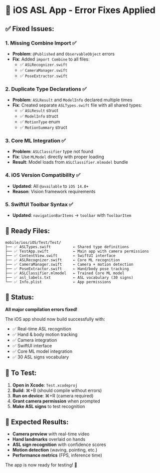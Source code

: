# 🔧 iOS ASL App - Error Fixes Applied

## ✅ **Fixed Issues:**

### 1. **Missing Combine Import** ✅
- **Problem**: `@Published` and `ObservableObject` errors
- **Fix**: Added `import Combine` to all files:
  - ✅ `ASLRecognizer.swift`
  - ✅ `CameraManager.swift` 
  - ✅ `PoseExtractor.swift`

### 2. **Duplicate Type Declarations** ✅
- **Problem**: `ASLResult` and `ModelInfo` declared multiple times
- **Fix**: Created separate `ASLTypes.swift` file with all shared types:
  - ✅ `ASLResult` struct
  - ✅ `ModelInfo` struct  
  - ✅ `MotionType` enum
  - ✅ `MotionSummary` struct

### 3. **Core ML Integration** ✅
- **Problem**: `ASLClassifier` type not found
- **Fix**: Use `MLModel` directly with proper loading
- **Result**: Model loads from `ASLClassifier.mlmodel` bundle

### 4. **iOS Version Compatibility** ✅
- **Updated**: All `@available` to `iOS 14.0+`
- **Reason**: Vision framework requirements

### 5. **SwiftUI Toolbar Syntax** ✅
- **Updated**: `navigationBarItems` → `toolbar` with `ToolbarItem`

## 📱 **Ready Files:**

```
mobile/ios/iOS/Test/Test/
├── ✅ ASLTypes.swift          ← Shared type definitions
├── ✅ TestApp.swift           ← Main app with camera permissions
├── ✅ ContentView.swift       ← SwiftUI interface 
├── ✅ ASLRecognizer.swift     ← Core ML recognition
├── ✅ CameraManager.swift     ← Camera + motion detection
├── ✅ PoseExtractor.swift     ← Hand/body pose tracking
├── ✅ ASLClassifier.mlmodel   ← Trained Core ML model
├── ✅ asl_labels.txt          ← ASL vocabulary (30 signs)
└── ✅ Info.plist              ← App permissions
```

## 🚀 **Status:**

**All major compilation errors fixed!** 

The iOS app should now build successfully with:
- ✅ Real-time ASL recognition
- ✅ Hand & body motion tracking  
- ✅ Camera integration
- ✅ SwiftUI interface
- ✅ Core ML model integration
- ✅ 30 ASL signs vocabulary

## 📱 **To Test:**

1. **Open in Xcode**: `Test.xcodeproj`
2. **Build**: ⌘+B (should compile without errors)
3. **Run on device**: ⌘+R (camera required)
4. **Grant camera permission** when prompted
5. **Make ASL signs** to test recognition

## 🎯 **Expected Results:**

- **Camera preview** with real-time video
- **Hand landmarks** overlaid on hands
- **ASL sign recognition** with confidence scores
- **Motion detection** (waving, pointing, etc.)
- **Performance metrics** (FPS, inference time)

The app is now ready for testing! 🎉
